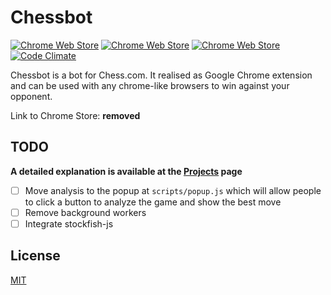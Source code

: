 # Chessbot
[![Chrome Web Store](https://img.shields.io/chrome-web-store/d/dokkeahnmkbkoijcglpddnkjeipgepcm.svg?maxAge=2592000)](https://chrome.google.com/webstore/detail/chesscom-bot/dokkeahnmkbkoijcglpddnkjeipgepcm)
[![Chrome Web Store](https://img.shields.io/chrome-web-store/v/dokkeahnmkbkoijcglpddnkjeipgepcm.svg?maxAge=2592000?style=plastic)](https://chrome.google.com/webstore/detail/chesscom-bot/dokkeahnmkbkoijcglpddnkjeipgepcm)
[![Chrome Web Store](https://img.shields.io/chrome-web-store/rating/dokkeahnmkbkoijcglpddnkjeipgepcm.svg?maxAge=2592000?style=plastic)](https://chrome.google.com/webstore/detail/chesscom-bot/dokkeahnmkbkoijcglpddnkjeipgepcm)
[![Code Climate](https://codeclimate.com/github/recoders/chessbot/badges/gpa.svg)](https://codeclimate.com/github/recoders/chessbot)

Chessbot is a bot for Chess.com. It realised as Google Chrome extension and can be used 
with any chrome-like browsers to win against your opponent.

Link to Chrome Store:  **removed**

## TODO

**A detailed explanation is available at the [Projects](https://github.com/recoders/chessbot/projects) page**

- [ ] Move analysis to the popup at `scripts/popup.js` which will allow people to click a button to analyze the game and show the best move
- [ ] Remove background workers
- [ ] Integrate stockfish-js

## License
[MIT](http://opensource.org/licenses/MIT)
